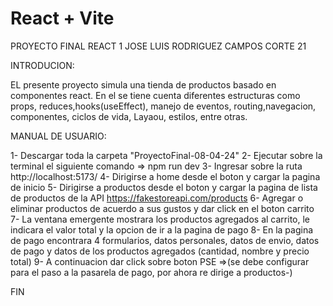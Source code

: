 # React + Vite
PROYECTO FINAL REACT 1
JOSE LUIS RODRIGUEZ CAMPOS
CORTE 21

INTRODUCION:

EL presente proyecto simula una tienda de productos basado en componentes react.
En el se tiene cuenta diferentes estructuras como props, reduces,hooks(useEffect), manejo de eventos, routing,navegacion,
componentes, ciclos de vida, Layaou, estilos, entre otras.


MANUAL DE USUARIO:

1- Descargar toda la carpeta "ProyectoFinal-08-04-24"
2- Ejecutar sobre la terminal el siguiente comando =>     npm run dev
3- Ingresar sobre la ruta http://localhost:5173/
4- Dirigirse a home desde el boton y cargar la pagina de inicio
5- Dirigirse a productos desde el boton y cargar la pagina de lista de productos de la API https://fakestoreapi.com/products
6- Agregar o eliminar productos de acuerdo a sus gustos y dar click en el boton carrito
7- La ventana emergente mostrara los productos agregados al carrito, le indicara el valor total y la opcion de ir a la pagina de pago
8- En la pagina de pago encontrara 4 formularios, datos personales, datos de envio, datos de pago y datos de los productos agregados (cantidad, nombre y precio total)
9- A continuacion dar click sobre boton PSE =>(se debe configurar para el paso a la pasarela de pago, por ahora re dirige a productos-)

FIN